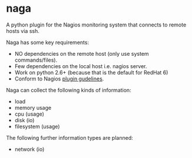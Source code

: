 naga
====

A python plugin for the Nagios monitoring system that connects to remote hosts
via ssh. 

Naga has some key requirements:
 * NO dependencies on the remote host (only use system commands/files).
 * Few dependencies on the local host i.e. nagios server.
 * Work on python 2.6+ (because that is the default for RedHat 6)
 * Conform to Nagios [plugin gudelines][pgl].

Naga can collect the following kinds of information:
 * load 
 * memory usage 
 * cpu (usage)
 * disk (io)
 * filesystem (usage)

The following further information types are planned:
 * network (io)

[pgl]: http://nagiosplug.sourceforge.net/developer-guidelines.html

